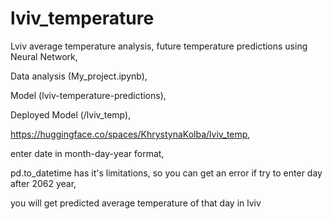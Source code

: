 # lviv_temperature
Lviv average temperature analysis, future temperature predictions using Neural Network,

Data analysis (My_project.ipynb),

Model (lviv-temperature-predictions), 

Deployed Model (/lviv_temp), 

https://huggingface.co/spaces/KhrystynaKolba/lviv_temp, 

enter date in month-day-year format, 

pd.to_datetime has it's limitations, so you can get an error if try to enter day after 2062 year,  

you will get predicted average temperature of that day in lviv
